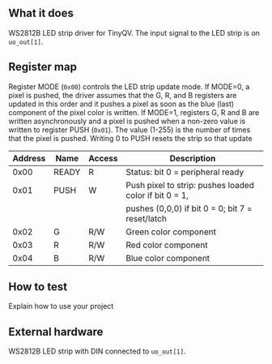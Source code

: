 <!---

This file is used to generate your project datasheet. Please fill in the information below and delete any unused
sections.

You can also include images in this folder and reference them in the markdown. Each image must be less than
512 kb in size, and the combined size of all images must be less than 1 MB.
-->

## What it does

WS2812B LED strip driver for TinyQV. The input signal to the LED strip is on `uo_out[1]`.

## Register map

Register MODE (`0x00`) controls the LED strip update mode. If MODE=0, a pixel is pushed, the driver assumes that the G, R, and B registers are updated in this order and it pushes a pixel as soon as the blue (last) component of the pixel color is written. If MODE=1, registers G, R and B are written asynchronously and a pixel is pushed when a non-zero value is written to register PUSH (`0x01`). The value (1-255) is the number of times that the pixel is pushed. Writing 0 to PUSH resets the strip so that update 

| Address | Name  | Access | Description                                                         |
|---------|-------|--------|---------------------------------------------------------------------|
| 0x00    | READY | R      | Status: bit 0 = peripheral ready                                    |
| 0x01    | PUSH  | W      | Push pixel to strip: pushes loaded color if bit 0 = 1,              |
|         |       |        | pushes (0,0,0) if bit 0 = 0; bit 7 = reset/latch                    |
| 0x02    | G     | R/W    | Green color component                                               |
| 0x03    | R     | R/W    | Red color component                                                 |
| 0x04    | B     | R/W    | Blue color component                                                |

## How to test

Explain how to use your project

## External hardware

WS2812B LED strip with DIN connected to `uo_out[1]`.
